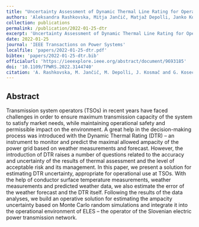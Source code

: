 ```yaml
---
title: "Uncertainty Assessment of Dynamic Thermal Line Rating for Operational Use at Transmission System Operators"
authors: 'Aleksandra Rashkovska, Mitja Jančič, Matjaž Depolli, Janko Kosmač, Gregor Kosec'
collection: publications
permalink: /publication/2022-01-25-dtr
excerpt: 'Uncertainty Assessment of Dynamic Thermal Line Rating for Operational Use at Transmission System Operators.'
date: 2022-01-25
journal: 'IEEE Transactions on Power Systems'
localfile: 'papers/2022-01-25-dtr.pdf'
bibtex: 'papers/2022-01-25-dtr.bib'
officialurl: 'https://ieeexplore.ieee.org/abstract/document/9693185'
doi: '10.1109/TPWRS.2022.3144740'
citation: 'A. Rashkovska, M. Jančič, M. Depolli, J. Kosmač and G. Kosec, "Uncertainty Assessment of Dynamic Thermal Line Rating for Operational Use at Transmission System Operators," in IEEE Transactions on Power Systems, vol. 37, no. 6, pp. 4642-4650, Nov. 2022, doi: 10.1109/TPWRS.2022.3144740.'
---
```


## Abstract

Transmission system operators (TSOs) in recent years have faced challenges in order to ensure maximum transmission capacity of the system to satisfy market needs, while maintaining operational safety and permissible impact on the environment. A great help in the decision-making process was introduced with the Dynamic Thermal Rating (DTR) – an instrument to monitor and predict the maximal allowed ampacity of the power grid based on weather measurements and forecast. However, the introduction of DTR raises a number of questions related to the accuracy and uncertainty of the results of thermal assessment and the level of acceptable risk and its management. In this paper, we present a solution for estimating DTR uncertainty, appropriate for operational use at TSOs. With the help of conductor surface temperature measurements, weather measurements and predicted weather data, we also estimate the error of the weather forecast and the DTR itself. Following the results of the data analyses, we build an operative solution for estimating the ampacity uncertainty based on Monte Carlo random simulations and integrate it into the operational environment of ELES – the operator of the Slovenian electric power transmission network.
